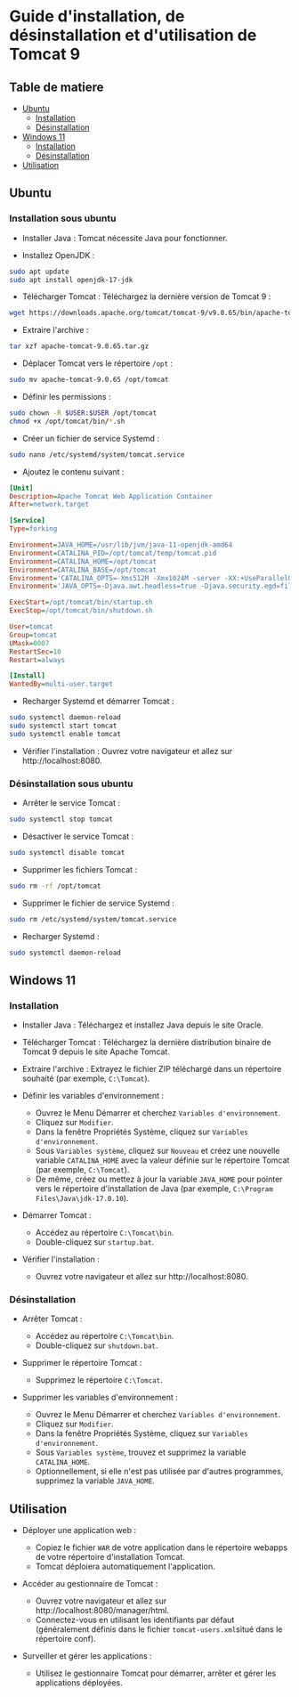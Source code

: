 # Guide d'installation, de désinstallation et d'utilisation de Tomcat 9
## Table de matiere
- [Ubuntu](#ubuntu)
    - [Installation](#installation-sous-ubuntu)
    - [Désinstallation](#désinstallation-sous-ubuntu)
- [Windows 11](#windows-11)
    - [Installation](#installation)
    - [Désinstallation](#désinstallation)
- [Utilisation](#utilisation)
## Ubuntu
### Installation sous ubuntu

- Installer Java :
Tomcat nécessite Java pour fonctionner. 

- Installez OpenJDK :
```bash
sudo apt update
sudo apt install openjdk-17-jdk
```

- Télécharger Tomcat :
Téléchargez la dernière version de Tomcat 9 :
```bash
wget https://downloads.apache.org/tomcat/tomcat-9/v9.0.65/bin/apache-tomcat-9.0.65.tar.gz
```

- Extraire l'archive :
```bash
tar xzf apache-tomcat-9.0.65.tar.gz
```

- Déplacer Tomcat vers le répertoire `/opt` :
```bash
sudo mv apache-tomcat-9.0.65 /opt/tomcat
```

- Définir les permissions :
```bash
sudo chown -R $USER:$USER /opt/tomcat
chmod +x /opt/tomcat/bin/*.sh
```

- Créer un fichier de service Systemd :
```bash
sudo nano /etc/systemd/system/tomcat.service
```

- Ajoutez le contenu suivant :
```ini
[Unit]
Description=Apache Tomcat Web Application Container
After=network.target

[Service]
Type=forking

Environment=JAVA_HOME=/usr/lib/jvm/java-11-openjdk-amd64
Environment=CATALINA_PID=/opt/tomcat/temp/tomcat.pid
Environment=CATALINA_HOME=/opt/tomcat
Environment=CATALINA_BASE=/opt/tomcat
Environment='CATALINA_OPTS=-Xms512M -Xmx1024M -server -XX:+UseParallelGC'
Environment='JAVA_OPTS=-Djava.awt.headless=true -Djava.security.egd=file:/dev/./urandom'

ExecStart=/opt/tomcat/bin/startup.sh
ExecStop=/opt/tomcat/bin/shutdown.sh

User=tomcat
Group=tomcat
UMask=0007
RestartSec=10
Restart=always

[Install]
WantedBy=multi-user.target
```

- Recharger Systemd et démarrer Tomcat :
```bash
sudo systemctl daemon-reload
sudo systemctl start tomcat
sudo systemctl enable tomcat
```

- Vérifier l'installation :
Ouvrez votre navigateur et allez sur http://localhost:8080.

### Désinstallation sous ubuntu
- Arrêter le service Tomcat :
```bash
sudo systemctl stop tomcat
```

- Désactiver le service Tomcat :
```bash
sudo systemctl disable tomcat
```

- Supprimer les fichiers Tomcat :
```bash
sudo rm -rf /opt/tomcat
```

- Supprimer le fichier de service Systemd :
```bash
sudo rm /etc/systemd/system/tomcat.service
```

- Recharger Systemd :
```bash
sudo systemctl daemon-reload
```

## Windows 11
### Installation
- Installer Java :
Téléchargez et installez Java depuis le site Oracle.

- Télécharger Tomcat :
Téléchargez la dernière distribution binaire de Tomcat 9 depuis le site Apache Tomcat.

- Extraire l'archive :
Extrayez le fichier ZIP téléchargé dans un répertoire souhaité (par exemple, `C:\Tomcat`).

- Définir les variables d'environnement :
    - Ouvrez le Menu Démarrer et cherchez `Variables d'environnement`.
    - Cliquez sur `Modifier`.
    - Dans la fenêtre Propriétés Système, cliquez sur `Variables d'environnement`.
    - Sous `Variables système`, cliquez sur `Nouveau` et créez une nouvelle variable `CATALINA_HOME` avec la valeur définie sur le répertoire Tomcat (par exemple, `C:\Tomcat`).
    - De même, créez ou mettez à jour la variable `JAVA_HOME` pour pointer vers le répertoire d'installation de Java (par exemple, `C:\Program Files\Java\jdk-17.0.10`).

- Démarrer Tomcat :
    - Accédez au répertoire `C:\Tomcat\bin`.
    - Double-cliquez sur `startup.bat`.

- Vérifier l'installation :
    - Ouvrez votre navigateur et allez sur http://localhost:8080.

### Désinstallation

- Arrêter Tomcat :
    - Accédez au répertoire `C:\Tomcat\bin`.
    - Double-cliquez sur `shutdown.bat`.

- Supprimer le répertoire Tomcat :
    - Supprimez le répertoire `C:\Tomcat`.

- Supprimer les variables d'environnement :
    - Ouvrez le Menu Démarrer et cherchez `Variables d'environnement`.
    - Cliquez sur `Modifier`.
    - Dans la fenêtre Propriétés Système, cliquez sur `Variables d'environnement`.
    - Sous `Variables système`, trouvez et supprimez la variable `CATALINA_HOME`.
    - Optionnellement, si elle n'est pas utilisée par d'autres programmes, supprimez la variable `JAVA_HOME`.

## Utilisation

- Déployer une application web :
    - Copiez le fichier `WAR` de votre application dans le répertoire webapps de votre répertoire d'installation Tomcat.
    - Tomcat déploiera automatiquement l'application.

- Accéder au gestionnaire de Tomcat :
    - Ouvrez votre navigateur et allez sur http://localhost:8080/manager/html.
    - Connectez-vous en utilisant les identifiants par défaut (généralement définis dans le fichier `tomcat-users.xml`situé dans le répertoire conf).

- Surveiller et gérer les applications :
    - Utilisez le gestionnaire Tomcat pour démarrer, arrêter et gérer les applications déployées.